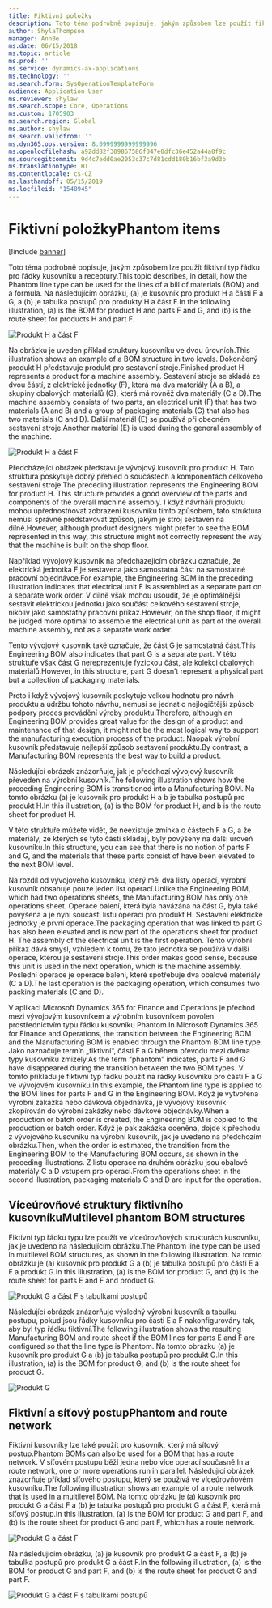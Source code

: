```yaml
---
title: Fiktivní položky
description: Toto téma podrobně popisuje, jakým způsobem lze použít fiktivní typ řádku pro řádky kusovníku a receptury v aplikaci Microsoft Dynamics 365 for Finance and Operations.
author: ShylaThompson
manager: AnnBe
ms.date: 06/15/2018
ms.topic: article
ms.prod: ''
ms.service: dynamics-ax-applications
ms.technology: ''
ms.search.form: SysOperationTemplateForm
audience: Application User
ms.reviewer: shylaw
ms.search.scope: Core, Operations
ms.custom: 1705903
ms.search.region: Global
ms.author: shylaw
ms.search.validfrom: ''
ms.dyn365.ops.version: 8.0999999999999996
ms.openlocfilehash: a92dd82f309867586f047e0dfc36e452a44a0f9c
ms.sourcegitcommit: 9d4c7edd0ae2053c37c7d81cdd180b16bf3a9d3b
ms.translationtype: HT
ms.contentlocale: cs-CZ
ms.lasthandoff: 05/15/2019
ms.locfileid: "1548945"
---
```

# <a name="phantom-items"></a><span data-ttu-id="7fbe6-103">Fiktivní položky</span><span class="sxs-lookup"><span data-stu-id="7fbe6-103">Phantom items</span></span>

[!include [banner](../includes/banner.md)]

<span data-ttu-id="7fbe6-104">Toto téma podrobně popisuje, jakým způsobem lze použít fiktivní typ řádku pro řádky kusovníku a receptury.</span><span class="sxs-lookup"><span data-stu-id="7fbe6-104">This topic describes, in detail, how the Phantom line type can be used for the lines of a bill of materials (BOM) and a formula.</span></span> <span data-ttu-id="7fbe6-105">Na následujícím obrázku, (a) je kusovník pro produkt H a části F a G, a (b) je tabulka postupů pro produkty H a část F.</span><span class="sxs-lookup"><span data-stu-id="7fbe6-105">In the following illustration, (a) is the BOM for product H and parts F and G, and (b) is the route sheet for products H and part F.</span></span>

![Produkt H a část F](media/product-H-part-F.png)


<span data-ttu-id="7fbe6-107">Na obrázku je uveden příklad struktury kusovníku ve dvou úrovních.</span><span class="sxs-lookup"><span data-stu-id="7fbe6-107">This illustration shows an example of a BOM structure in two levels.</span></span> <span data-ttu-id="7fbe6-108">Dokončený produkt H představuje produkt pro sestavení stroje.</span><span class="sxs-lookup"><span data-stu-id="7fbe6-108">Finished product H represents a product for a machine assembly.</span></span> <span data-ttu-id="7fbe6-109">Sestavení stroje se skládá ze dvou částí, z elektrické jednotky (F), která má dva materiály (A a B), a skupiny obalových materiálů (G), která má rovněž dva materiály (C a D).</span><span class="sxs-lookup"><span data-stu-id="7fbe6-109">The machine assembly consists of two parts, an electrical unit (F) that has two materials (A and B) and a group of packaging materials (G) that also has two materials (C and D).</span></span> <span data-ttu-id="7fbe6-110">Další materiál (E) se používá při obecném sestavení stroje.</span><span class="sxs-lookup"><span data-stu-id="7fbe6-110">Another material (E) is used during the general assembly of the machine.</span></span>

![Produkt H a část F](media/product-H-part-B.png)

<span data-ttu-id="7fbe6-112">Předcházející obrázek představuje vývojový kusovník pro produkt H. Tato struktura poskytuje dobrý přehled o součástech a komponentách celkového sestavení stroje.</span><span class="sxs-lookup"><span data-stu-id="7fbe6-112">The preceding illustration represents the Engineering BOM for product H. This structure provides a good overview of the parts and components of the overall machine assembly.</span></span> <span data-ttu-id="7fbe6-113">I když návrháři produktu mohou upřednostňovat zobrazení kusovníku tímto způsobem, tato struktura nemusí správně představovat způsob, jakým je stroj sestaven na dílně.</span><span class="sxs-lookup"><span data-stu-id="7fbe6-113">However, although product designers might prefer to see the BOM represented in this way, this structure might not correctly represent the way that the machine is built on the shop floor.</span></span> 

<span data-ttu-id="7fbe6-114">Například vývojový kusovník na předcházejícím obrázku označuje, že elektrická jednotka F je sestavena jako samostatná část na samostatné pracovní objednávce.</span><span class="sxs-lookup"><span data-stu-id="7fbe6-114">For example, the Engineering BOM in the preceding illustration indicates that electrical unit F is assembled as a separate part on a separate work order.</span></span> <span data-ttu-id="7fbe6-115">V dílně však mohou usoudit, že je optimálnější sestavit elektrickou jednotku jako součást celkového sestavení stroje, nikoliv jako samostatný pracovní příkaz.</span><span class="sxs-lookup"><span data-stu-id="7fbe6-115">However, on the shop floor, it might be judged more optimal to assemble the electrical unit as part of the overall machine assembly, not as a separate work order.</span></span>

<span data-ttu-id="7fbe6-116">Tento vývojový kusovník také označuje, že část G je samostatná část.</span><span class="sxs-lookup"><span data-stu-id="7fbe6-116">This Engineering BOM also indicates that part G is a separate part.</span></span> <span data-ttu-id="7fbe6-117">V této struktuře však část G nereprezentuje fyzickou část, ale kolekci obalových materiálů.</span><span class="sxs-lookup"><span data-stu-id="7fbe6-117">However, in this structure, part G doesn’t represent a physical part but a collection of packaging materials.</span></span> 

<span data-ttu-id="7fbe6-118">Proto i když vývojový kusovník poskytuje velkou hodnotu pro návrh produktu a údržbu tohoto návrhu, nemusí se jednat o nejlogičtější způsob podpory proces provádění výroby produktu.</span><span class="sxs-lookup"><span data-stu-id="7fbe6-118">Therefore, although an Engineering BOM provides great value for the design of a product and maintenance of that design, it might not be the most logical way to support the manufacturing execution process of the product.</span></span> <span data-ttu-id="7fbe6-119">Naopak výrobní kusovník představuje nejlepší způsob sestavení produktu.</span><span class="sxs-lookup"><span data-stu-id="7fbe6-119">By contrast, a Manufacturing BOM represents the best way to build a product.</span></span>

<span data-ttu-id="7fbe6-120">Následující obrázek znázorňuje, jak je předchozí vývojový kusovník převeden na výrobní kusovník.</span><span class="sxs-lookup"><span data-stu-id="7fbe6-120">The following illustration shows how the preceding Engineering BOM is transitioned into a Manufacturing BOM.</span></span> <span data-ttu-id="7fbe6-121">Na tomto obrázku (a) je kusovník pro produkt H a b je tabulka postupů pro produkt H.</span><span class="sxs-lookup"><span data-stu-id="7fbe6-121">In this illustration, (a) is the BOM for product H, and b is the route sheet for product H.</span></span>

<span data-ttu-id="7fbe6-122">V této struktuře můžete vidět, že neexistuje zmínka o částech F a G, a že materiály, ze kterých se tyto části skládají, byly povýšeny na další úroveň kusovníku.</span><span class="sxs-lookup"><span data-stu-id="7fbe6-122">In this structure, you can see that there is no notion of parts F and G, and the materials that these parts consist of have been elevated to the next BOM level.</span></span> 

<span data-ttu-id="7fbe6-123">Na rozdíl od vývojového kusovníku, který měl dva listy operací, výrobní kusovník obsahuje pouze jeden list operací.</span><span class="sxs-lookup"><span data-stu-id="7fbe6-123">Unlike the Engineering BOM, which had two operations sheets, the Manufacturing BOM has only one operations sheet.</span></span> <span data-ttu-id="7fbe6-124">Operace balení, která byla navázána na část G, byla také povýšena a je nyní součástí listu operací pro produkt H. Sestavení elektrické jednotky je první operace.</span><span class="sxs-lookup"><span data-stu-id="7fbe6-124">The packaging operation that was linked to part G has also been elevated and is now part of the operations sheet for product H. The assembly of the electrical unit is the first operation.</span></span> <span data-ttu-id="7fbe6-125">Tento výrobní příkaz dává smysl, vzhledem k tomu, že tato jednotka se používá v další operace, kterou je sestavení stroje.</span><span class="sxs-lookup"><span data-stu-id="7fbe6-125">This order makes good sense, because this unit is used in the next operation, which is the machine assembly.</span></span> <span data-ttu-id="7fbe6-126">Poslední operace je operace balení, které spotřebuje dva obalové materiály (C a D).</span><span class="sxs-lookup"><span data-stu-id="7fbe6-126">The last operation is the packaging operation, which consumes two packing materials (C and D).</span></span>

<span data-ttu-id="7fbe6-127">V aplikaci Microsoft Dynamics 365 for Finance and Operations je přechod mezi vývojovým kusovníkem a výrobním kusovníkem povolen prostřednictvím typu řádku kusovníku Phantom.</span><span class="sxs-lookup"><span data-stu-id="7fbe6-127">In Microsoft Dynamics 365 for Finance and Operations, the transition between the Engineering BOM and the Manufacturing BOM is enabled through the Phantom BOM line type.</span></span> <span data-ttu-id="7fbe6-128">Jako naznačuje termín „fiktivní“, části F a G během převodu mezi dvěma typy kusovníku zmizely.</span><span class="sxs-lookup"><span data-stu-id="7fbe6-128">As the term “phantom” indicates, parts F and G have disappeared during the transition between the two BOM types.</span></span> <span data-ttu-id="7fbe6-129">V tomto příkladu je fiktivní typ řádku použit na řádky kusovníku pro části F a G ve vývojovém kusovníku.</span><span class="sxs-lookup"><span data-stu-id="7fbe6-129">In this example, the Phantom line type is applied to the BOM lines for parts F and G in the Engineering BOM.</span></span> <span data-ttu-id="7fbe6-130">Když je vytvořena výrobní zakázka nebo dávková objednávka, je vývojový kusovník zkopírován do výrobní zakázky nebo dávkové objednávky.</span><span class="sxs-lookup"><span data-stu-id="7fbe6-130">When a production or batch order is created, the Engineering BOM is copied to the production or batch order.</span></span> <span data-ttu-id="7fbe6-131">Když je pak zakázka oceněna, dojde k přechodu z vývojového kusovníku na výrobní kusovník, jak je uvedeno na předchozím obrázku.</span><span class="sxs-lookup"><span data-stu-id="7fbe6-131">Then, when the order is estimated, the transition from the Engineering BOM to the Manufacturing BOM occurs, as shown in the preceding illustrations.</span></span> <span data-ttu-id="7fbe6-132">Z listu operace na druhém obrázku jsou obalové materiály C a D vstupem pro operaci.</span><span class="sxs-lookup"><span data-stu-id="7fbe6-132">From the operations sheet in the second illustration, packaging materials C and D are input for the operation.</span></span> 

## <a name="multilevel-phantom-bom-structures"></a><span data-ttu-id="7fbe6-133">Víceúrovňové struktury fiktivního kusovníku</span><span class="sxs-lookup"><span data-stu-id="7fbe6-133">Multilevel phantom BOM structures</span></span>
<span data-ttu-id="7fbe6-134">Fiktivní typ řádku typu lze použít ve víceúrovňových strukturách kusovníku, jak je uvedeno na následujícím obrázku.</span><span class="sxs-lookup"><span data-stu-id="7fbe6-134">The Phantom line type can be used in multilevel BOM structures, as shown in the following illustration.</span></span> <span data-ttu-id="7fbe6-135">Na tomto obrázku je (a) kusovník pro produkt G a (b) je tabulka postupů pro části E a F a produkt G.</span><span class="sxs-lookup"><span data-stu-id="7fbe6-135">In this illustration, (a) is the BOM for product G, and (b) is the route sheet for parts E and F and product G.</span></span> 

![Produkt G a část F s tabulkami postupů](media/product-G-route-sheet-G.png)


<span data-ttu-id="7fbe6-137">Následující obrázek znázorňuje výsledný výrobní kusovník a tabulku postupu, pokud jsou řádky kusovníku pro části E a F nakonfigurovány tak, aby byl typ řádku fiktivní.</span><span class="sxs-lookup"><span data-stu-id="7fbe6-137">The following illustration shows the resulting Manufacturing BOM and route sheet if the BOM lines for parts E and F are configured so that the line type is Phantom.</span></span> <span data-ttu-id="7fbe6-138">Na tomto obrázku (a) je kusovník pro produkt G a (b) je tabulka postupů pro produkt G.</span><span class="sxs-lookup"><span data-stu-id="7fbe6-138">In this illustration, (a) is the BOM for product G, and (b) is the route sheet for product G.</span></span>

![Produkt G](media/product-G.png)


## <a name="phantom-and-route-network"></a><span data-ttu-id="7fbe6-140">Fiktivní a síťový postup</span><span class="sxs-lookup"><span data-stu-id="7fbe6-140">Phantom and route network</span></span>
<span data-ttu-id="7fbe6-141">Fiktivní kusovníky lze také použít pro kusovník, který má síťový postup.</span><span class="sxs-lookup"><span data-stu-id="7fbe6-141">Phantom BOMs can also be used for a BOM that has a route network.</span></span> <span data-ttu-id="7fbe6-142">V síťovém postupu běží jedna nebo více operací současně.</span><span class="sxs-lookup"><span data-stu-id="7fbe6-142">In a route network, one or more operations run in parallel.</span></span> <span data-ttu-id="7fbe6-143">Následující obrázek znázorňuje příklad síťového postupu, který se používá ve víceúrovňovém kusovníku.</span><span class="sxs-lookup"><span data-stu-id="7fbe6-143">The following illustration shows an example of a route network that is used in a multilevel BOM.</span></span> <span data-ttu-id="7fbe6-144">Na tomto obrázku je (a) kusovník pro produkt G a část F a (b) je tabulka postupů pro produkt G a část F, která má síťový postup.</span><span class="sxs-lookup"><span data-stu-id="7fbe6-144">In this illustration, (a) is the BOM for product G and part F, and (b) is the route sheet for product G and part F, which has a route network.</span></span>

![Produkt G a část F](media/product-G-part-F.png)


<span data-ttu-id="7fbe6-146">Na následujícím obrázku, (a) je kusovník pro produkt G a část F, a (b) je tabulka postupů pro produkt G a část F.</span><span class="sxs-lookup"><span data-stu-id="7fbe6-146">In the following illustration, (a) is the BOM for product G and part F, and (b) is the route sheet for product G and part F.</span></span>

![Produkt G a část F s tabulkami postupů](media/product-G-part-F-with-route-sheet.png)
